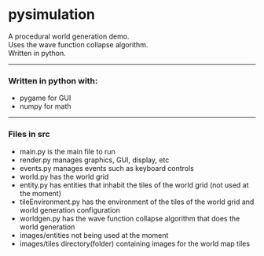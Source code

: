 # pysimulation
A procedural world generation demo.  
Uses the wave function collapse algorithm.  
Written in python.
 - - - -
### Written in python with:
 - pygame for GUI
 - numpy for math
 - - - -
### Files in src
 - main.py is the main file to run
 - render.py manages graphics, GUI, display, etc
 - events.py manages events such as keyboard controls
 - world.py has the world grid
 - entity.py has entities that inhabit the tiles of the world grid (not used at the moment)
 - tileEnvironment.py has the environment of the tiles of the world grid and world generation configuration
 - worldgen.py has the wave function collapse algorithm that does the world generation
 - images/entities not being used at the moment
 - images/tiles directory(folder) containing images for the world map tiles
